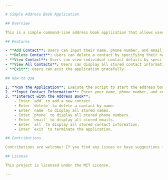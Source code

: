 ```yaml
---

# Simple Address Book Application

## Overview

This is a simple command-line address book application that allows users to store and manage contact information, including name, phone number, and email. The application was created as a practice project to demonstrate basic input handling, condition checking, and data management in Python.

## Features

- **Add Contact**: Users can input their name, phone number, and email.
- **Delete Contact**: Users can delete a contact by specifying their name.
- **View Contact**: Users can view individual contact details by specifying the type of information (name, phone, or email).
- **View All Contacts**: Users can display all stored contact information.
- **Exit**: Users can exit the application gracefully.

## How to Use

1. **Run the Application**: Execute the script to start the address book application.
2. **Input Contact Information**: Enter your name, phone number, and email when prompted.
3. **Interact with the Address Book**:
    - Enter `add` to add a new contact.
    - Enter `delete` to delete a contact by name.
    - Enter `name` to display all stored names.
    - Enter `phone` to display all stored phone numbers.
    - Enter `email` to display all stored emails.
    - Enter `all` to display all stored contact information.
    - Enter `exit` to terminate the application.

## Contributions

Contributions are welcome! If you find any issues or have suggestions for improvements, please open an issue or submit a pull request.

## License

This project is licensed under the MIT License.

---
```

